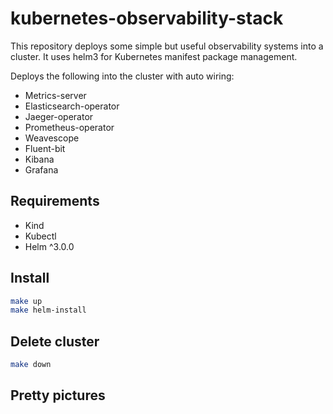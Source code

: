 # kubernetes-observability-stack

This repository deploys some simple but useful observability systems into a cluster.
It uses helm3 for Kubernetes manifest package management.

Deploys the following into the cluster with auto wiring:
- Metrics-server
- Elasticsearch-operator
- Jaeger-operator
- Prometheus-operator
- Weavescope
- Fluent-bit
- Kibana
- Grafana

## Requirements

- Kind
- Kubectl
- Helm ^3.0.0

## Install


```bash
make up
make helm-install
```


## Delete cluster

```bash
make down
```

## Pretty pictures
